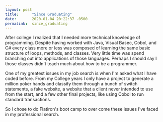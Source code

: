 ```yaml
---
layout: post
title:      "Since Graduating"
date:       2020-01-04 20:22:37 -0500
permalink:  since_graduating
---
```



After college I realized that I needed more technical knowledge of programming. Despite having worked with Java, Visual Basec, Cobol, and C# every class more or less was composed of learning the same basic structure of loops, methods, and classes. Very little time was spend branching out into applications of those languages. Perhaps I should say I those classes didn't teach much about how to be a programmer.

One of my greatest issues in my job search is when I'm asked what I have coded before. From my College years I only have a project to generate a million poker hands and classify them through a bunch of switch statements, a fake website, a website that a client never intended to use from the start, and a few other final projects, like using Cobol to run standard transactions.

So I chose to do Flatiron's boot camp to over come these issues I've faced in my professional search.
